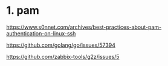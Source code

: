 # 1. pam
https://www.s0nnet.com/archives/best-practices-about-pam-authentication-on-linux-ssh

https://github.com/golang/go/issues/57394

https://github.com/zabbix-tools/g2z/issues/5
